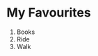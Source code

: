 <html>
  <body>
    <h1> My Favourites </h1>
    <ol>
      <li>Books</li>
      <li>Ride</li>
      <li>Walk</li>
    </ol>
  </body>
</html>
